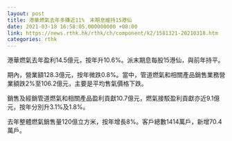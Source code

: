 ```yaml
---
layout: post
title: 港華燃氣去年多賺近11%　末期息維持15港仙
date: 2021-03-18 16:58:05.000000000 +08:00
link: https://news.rthk.hk/rthk/ch/component/k2/1581321-20210318.htm
categories: rthk
---
```


港華燃氣去年盈利14.5億元，按年升10.6%。派末期息每股15港仙，與前年持平。

期內，營業額128.3億元，按年微跌0.8%。當中，管道燃氣和相關產品銷售業務營業額跌2%至106.2億元，主要是平均售氣價格下跌。

銷售及經銷管道燃氣和相關產品盈利貢獻10.7億元，燃氣接駁盈利貢獻亦近9.1億元，按年分別升3.1%及1.8%。

去年整體燃氣銷售量120億立方米，按年增長8%。客戶總數1414萬戶，新增70.4萬戶。
